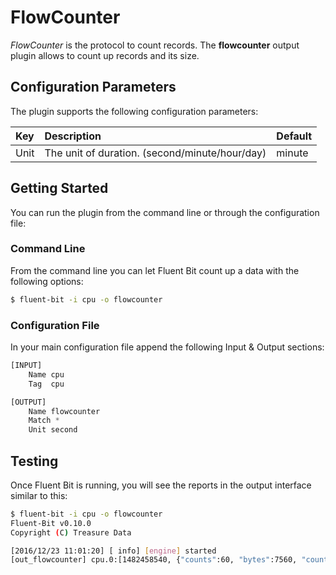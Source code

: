 # FlowCounter

_FlowCounter_ is the protocol to count records. The **flowcounter** output plugin allows to count up records and its size.

## Configuration Parameters

The plugin supports the following configuration parameters:

| Key | Description | Default |
| :--- | :--- | :--- |
| Unit | The unit of duration. \(second/minute/hour/day\) | minute |

## Getting Started

You can run the plugin from the command line or through the configuration file:

### Command Line

From the command line you can let Fluent Bit count up a data with the following options:

```bash
$ fluent-bit -i cpu -o flowcounter
```

### Configuration File

In your main configuration file append the following Input & Output sections:

```python
[INPUT]
    Name cpu
    Tag  cpu

[OUTPUT]
    Name flowcounter
    Match *
    Unit second
```

## Testing

Once Fluent Bit is running, you will see the reports in the output interface similar to this:

```bash
$ fluent-bit -i cpu -o flowcounter  
Fluent-Bit v0.10.0
Copyright (C) Treasure Data

[2016/12/23 11:01:20] [ info] [engine] started
[out_flowcounter] cpu.0:[1482458540, {"counts":60, "bytes":7560, "counts/minute":1, "bytes/minute":126 }]
```

